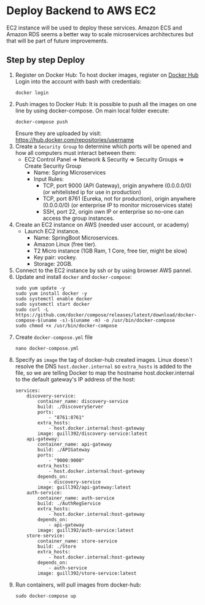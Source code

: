 # Deploy Backend to AWS EC2

EC2 instance will be used to deploy these services. Amazon ECS and Amazon RDS seems a better way to scale microservices architectures but that will be part of future improvements.

## Step by step Deploy
1. Register on Docker Hub:
    To host docker images, register on [Docker Hub](https://hub.docker.com/)
    Login into the account with bash with credentials:
    ```
    docker login
    ```
2. Push images to Docker Hub:
    It is possible to push all the images on one line by using docker-compose. On main local folder execute:
    ```
    docker-compose push
    ```
    Ensure they are uploaded by visit: https://hub.docker.com/repositories/username
3. Create a `Security Group` to determine which ports will be opened and how all computers must interact between them:
    - EC2 Control Panel => Network & Security => Security Groups => Create Security Group
        - Name: Spring Microservices
        - Input Rules:
            - TCP, port 9000 (API Gateway), origin anywhere (0.0.0.0/0) (or whitelisted ip for use in production)
            - TCP, port 8761 (Eureka, not for production), origin anywhere (0.0.0.0/0) (or enterprise IP to monitor microservices state)
            - SSH, port 22, origin own IP or enterprise so no-one can access the group instances.
3. Create an EC2 instance on AWS (needed user account, or academy)
    - Launch EC2 instance.
        - Name: SpringBoot Microservices.
        - Amazon Linux (free tier).
        - T2 Micro instance (1GB Ram, 1 Core, free tier, might be slow)
        - Key pair: vockey.
        - Storage: 20GB.
4. Connect to the EC2 instance by ssh or by using browser AWS pannel.
5. Update and install `docker` and `docker-compose`:
    ```
    sudo yum update -y
    sudo yum install docker -y
    sudo systemctl enable docker
    sudo systemctl start docker
    sudo curl -L https://github.com/docker/compose/releases/latest/download/docker-compose-$(uname -s)-$(uname -m) -o /usr/bin/docker-compose
    sudo chmod +x /usr/bin/docker-compose
    ```
6. Create `docker-compose.yml` file
    ```
    nano docker-compose.yml
    ```
7. Specify as `image` the tag of docker-hub created images. Linux doesn´t resolve the DNS `host.docker.internal` so `extra_hosts` is added to the file, so we are telling Docker to map the hostname host.docker.internal to the default gateway's IP address of the host:
    ``` 
    services:
        discovery-service:
            container_name: discovery-service
            build: ./DiscoveryServer
            ports:
                - "8761:8761"
            extra_hosts:
                - host.docker.internal:host-gateway
            image: guill392/discovery-service:latest
        api-gateway:
            container_name: api-gateway
            build: ./APIGateway
            ports:
                - "9000:9000"
            extra_hosts:
                - host.docker.internal:host-gateway
            depends_on:
                - discovery-service
            image: guill392/api-gateway:latest
        auth-service:
            container_name: auth-service
            build: ./AuthRegService
            extra_hosts:
                - host.docker.internal:host-gateway
            depends_on:
                - api-gateway
            image: guill392/auth-service:latest
        store-service:
            container_name: store-service
            build: ./Store
            extra_hosts:
                - host.docker.internal:host-gateway
            depends_on:
                - auth-service
            image: guill392/store-service:latest
    ```
8. Run containers, will pull images from docker-hub:
    ```
    sudo docker-compose up
    ```
